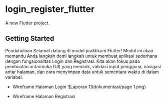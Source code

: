 # login_register_flutter

A new Flutter project.

## Getting Started

Pendahuluan 
Selamat datang di modul praktikum Flutter! Modul ini akan memandu Anda langkah
demi langkah untuk membuat aplikasi sederhana dengan fungsionalitas Login dan Registrasi.
Kita akan fokus pada pembuatan antarmuka (UI) yang menarik, validasi input
pengguna, navigasi antar halaman, dan cara menyimpan data untuk sementara waktu di
dalam variabel.

- Wireframe Halaman Login
    ![Laporan 1](dokumentasi/page 1.png)

- Wireframe Halaman Registrasi
